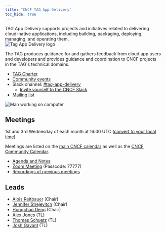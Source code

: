 ```yaml
---
title: "CNCF TAG App Delivery"
toc_hide: true
---
```


<div class="row mt-5 mb-3">
    <div class="col-lg-6">
        <div class="lead">
        TAG App Delivery supports projects and initiatives related to delivering
        cloud-native applications, including building, packaging, deploying,
        managing, and operating them.
        </div>
    </div>
    <div class="col-lg-6">
        <img src="../static/images/tag-app-delivery-horizontal-color.svg" alt="Tag App Delivery logo" style="max-width: 300px;">
    </div>
</div>

The TAG produces guidance for and gathers feedback from cloud app users and
developers and provides guidance and coordination to CNCF projects in the TAG's
technical domains.

- [TAG Charter](https://github.com/cncf/toc/blob/main/tags/app-delivery.md)
- [Community events](https://community.cncf.io/tag-app-delivery/)
- Slack channel: [#tag-app-delivery](https://cloud-native.slack.com/messages/CL3SL0CP5)
  - [Invite yourself to the CNCF Slack](https://slack.cncf.io/)
- [Mailing list](https://lists.cncf.io/g/cncf-tag-app-delivery/topics)

<p class="mt-5"><img src="../static/images/man-using-laptop.jpg" alt="Man working on computer"></p>

## Meetings

1st and 3rd Wednesday of each month at 16:00 UTC ([convert to your local
time](https://dateful.com/convert/utc?t=16)).

Meetings are listed on the [main CNCF calendar](https://www.cncf.io/calendar/)
as well as the [CNCF Community Calendar](https://community.cncf.io/tag-app-delivery/).

- [Agenda and Notes](https://docs.google.com/document/d/1OykvqvhSG4AxEdmDMXilrupsX2n1qCSJUWwTc3I7AOs/edit#)
- [Zoom Meeting](https://zoom.us/j/7276783015) (Passcode: 77777)
- [Recordings of previous meetings](https://www.youtube.com/playlist?list=PLj6h78yzYM2OHd1Ht3jiZuucWzvouAAci)

## Leads

- [Alois Reitbauer](https://github.com/AloisReitbauer) (Chair)
- [Jennifer Strejevitch](https://github.com/jenniferstrej) (Chair)
- [Hongchao Deng](https://github.com/hongchaodeng) (Chair)
- [Alex Jones](https://github.com/alexsjones) (TL)
- [Thomas Schuetz](https://github.com/thschue) (TL)
- [Josh Gavant](https://github.com/joshgav) (TL)
